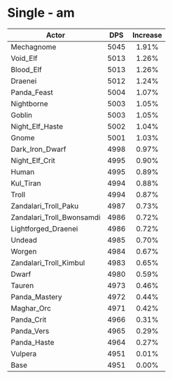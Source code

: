 # Single - am
| Actor | DPS | Increase |
|---|:---:|:---:|
|Mechagnome|5045|1.91%|
|Void_Elf|5013|1.26%|
|Blood_Elf|5013|1.26%|
|Draenei|5012|1.24%|
|Panda_Feast|5004|1.07%|
|Nightborne|5003|1.05%|
|Goblin|5003|1.05%|
|Night_Elf_Haste|5002|1.04%|
|Gnome|5001|1.03%|
|Dark_Iron_Dwarf|4998|0.97%|
|Night_Elf_Crit|4995|0.90%|
|Human|4995|0.89%|
|Kul_Tiran|4994|0.88%|
|Troll|4994|0.87%|
|Zandalari_Troll_Paku|4987|0.73%|
|Zandalari_Troll_Bwonsamdi|4986|0.72%|
|Lightforged_Draenei|4986|0.72%|
|Undead|4985|0.70%|
|Worgen|4984|0.67%|
|Zandalari_Troll_Kimbul|4983|0.65%|
|Dwarf|4980|0.59%|
|Tauren|4973|0.46%|
|Panda_Mastery|4972|0.44%|
|Maghar_Orc|4971|0.42%|
|Panda_Crit|4966|0.31%|
|Panda_Vers|4965|0.29%|
|Panda_Haste|4964|0.27%|
|Vulpera|4951|0.01%|
|Base|4951|0.00%|
